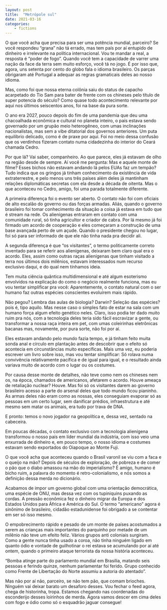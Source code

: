 ```yaml
---
layout: post
title:  "Metrópole sul"
date: 2021-03-16
categories: 
    - fictions
---
```


O que você acha que precisa para ser uma potência mundial, parceiro? Se você respondeu “grana” não tá errado, mas tem país por aí entupido de dinheiro e irrelevante na política internacional. Vou te mandar a real, a resposta é “poder de fogo”. Quando você tem a capacidade de varrer uma nação da face da terra sem muito esforço, você tá no jogo. É por isso que, agora, uns setenta por cento do globo fala o idioma brasileiro. Os parças obrigaram até Portugal a adequar as regras gramaticais deles ao nosso idioma.

<!--more-->

Mas, como foi que nossa eterna colônia saiu do status de capacho acarpetado do Tio Sam para bater de frente com os chineses pelo título de super potencia do século? Como quase todo acontecimento relevante por aqui nos últimos seiscentos anos, foi na base da pura sorte.

O ano era 2027, pouco depois do fim de uma pandemia que deu uma chacoalhada econômica e cultural no planeta inteiro, o país estava sendo governado por um grupão meio heterogêneo, com umas inclinações nacionalistas, mas sem a vibe ditatorial dos governos anteriores. Um puta equilíbrio delicado, como é de praxe por aqui. Foi no meio dessa confusão que os verdinhos fizeram contato numa cidadezinha do interior do Ceará chamada Cedro.

Por que lá? Vai saber, companheiro. Ao que parece, eles já estavam de olho na região desde de sempre. Aí você me pergunta: Mas e aquele monte de filme? Esses bichos não estavam andando lá pelos EUAs faz um tempão? Tudo indica que os gringos já tinham conhecimento da existência de vida extraterrestre, e pelo menos uns três países além deles já mantinham relações diplomáticas secretas com ela desde a década de oitenta. Mas o que aconteceu no Cedro, amigo, foi uma parada totalmente diferente.

A primeira diferença foi o evento ser aberto. O contato não foi com oficiais de alto escalão do governo ou das forças armadas. Aliás, quando o governo brasileiro foi tomar conhecimento da situação a coisa já estava em tudo que é stream na rede. Os alienígenas entraram em contato com uma comunidade rural, só tinha agricultor e criador de cabra. Por lá mesmo já foi firmado um acordo de cooperação e eles começaram a construção de uma base avançada perto de um açude. Quando o presidente chegou no lugar, foi só para ser informado de que ele não tinha nada pra decidir ali.

A segunda diferença é que “os visitantes”, o termo politicamente correto inventado para se referir aos alienígenas, deixaram bem claro qual era o acordo. Eles, assim como outras raças alienígenas que tinham visitado a terra nos últimos dois milênios, estavam interessados num recurso exclusivo daqui, e do qual nem tínhamos ideia.

Tem muita ciência quântica multidimensional e até algum esoterismo envolvidos na explicação do como o negócio realmente funciona, mas eu vou tentar simplificar pra você: Aparentemente, o contato natural com o ser humano faz outras espécies conscientes evoluírem mais rápido.

Não pegou? Lembra das aulas de biologia? Darwin? Seleção das espécies? pois é, tipo aquilo. Mas nesse caso o simples fato de estar na sala com um humano força algum efeito genético neles. Claro, isso podia ter dado muito ruim pra nós, com a tecnologia deles teria sido fácil escravizar a gente, ou transformar a nossa raça inteira em pet, com umas coleirinhas eletrônicas bacanas mas, novamente, por pura sorte, não foi por aí.

Eles estavam andando pelo mundo fazia tempo, e já tinham feito muita sonda anal e círculo em plantação antes de descobrir que o efeito só acontecia em circunstâncias muito específicas. Mais uma vez, eu poderia escrever um livro sobre isso, mas vou tentar simplificar: Só rolava numa convivência relativamente pacífica e de igual para igual, e o resultado ainda variava muito de acordo com o lugar ou os costumes.

Por causa desse monte de detalhes, não teve como nem os chineses nem os, na época, chamados de americanos, afetarem o acordo. Houve ameaça de retaliação nuclear? Houve. Mas foi só os visitantes darem ao governo brasileiro acesso a parte do arsenal deles que todo mundo ficou pianinho. As armas deles não eram como as nossas, eles conseguiam evaporar só as pessoas em um certo lugar, sem danificar prédios, infraestrutura e até mesmo sem matar os animais, era tudo por trava de DNA.

E pronto: temos o novo jogador na geopolítica e, dessa vez, sentado na cabeceira.

Em poucas décadas, o contato exclusivo com a tecnologia alienígena transformou o nosso país em líder mundial da indústria, com isso veio uma enxurrada de dinheiro e, em pouco tempo, o nosso idioma e costumes estavam sendo exportados do Oiapoque ao Monte Fuji.

O que você acha que aconteceu quando o Brasil varonil se viu com a faca e o queijo na mão? Depois de séculos de exploração, de pobreza e de comer o pão que o diabo amassou na mão do imperialismo? É amigo, humano é bicho ruim, a palavra do momento é retro-colonialismo, e nós somos a definição dessa merda no dicionário.

Acabamos de impor um governo global com uma orientação democrática, uma espécie de ONU, mas dessa vez com os tupiniquins puxando as cordas. A pressão econômica fez o dinheiro migrar da Europa e dos Estados Unidos para África e América do Sul. O termo “americano” agora é sinônimo de brasileiro, cidadão estadunidense foi obrigado a se contentar em ser só isso mesmo.

O empobrecimento rápido e pesado de um monte de países acostumados a serem as crianças mais importantes do parquinho por metade de um milênio não teve um efeito feliz. Vários grupos anti coloniais surgiram. Como a gente nunca tinha usado a coroa, não tinha ninguém ligado em quanto ódio e vontade de guilhotinar o rei estava se acumulando por aí até ontem, quando o primeiro ataque terrorista da nossa história aconteceu.

“Bomba atinge parte do parlamento mundial em Brasília, matando seis pessoas e ferindo quinze, nenhum parlamentar foi ferido. Grupo conhecido como Frente de Libertação do Norte assumiu a autoria do atentado”.

Mas não por aí não, parceiro, se não tem pão, que comam brioches. Ninguém vai deixar barato um desaforo desses. Vou fechar o feed agora, chega de historinha, tropa. Estamos chegando nas coordenadas do esconderijo desses loirinhos de merda. Agora vamos descer em cima deles com fogo e ódio como só o esquadrão jaguar consegue!